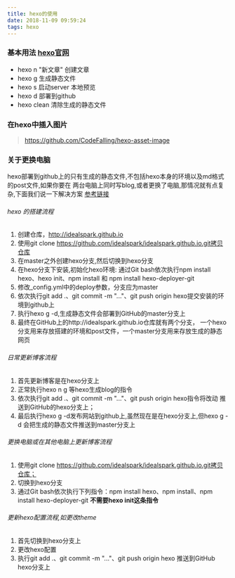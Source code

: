 ```yaml
---
title: hexo的使用
date: 2018-11-09 09:59:24
tags: hexo
---
```


### 基本用法 [hexo官网](https://hexo.io)

- hexo n "新文章"  创建文章
- hexo g 生成静态文件
- hexo s 启动server 本地预览
- hexo d 部署到github
- hexo clean 清除生成的静态文件

### 在hexo中插入图片
> https://github.com/CodeFalling/hexo-asset-image


### 关于更换电脑
hexo部署到github上的只有生成的静态文件,不包括hexo本身的环境以及md格式的post文件,如果你要在
两台电脑上同时写blog,或者更换了电脑,那情况就有点复杂,下面我们说一下解决方案 [参考链接](www.zhihu.com/question/21193762/answer/79109280)

###### hexo 的搭建流程

1. 创建仓库，http://idealspark.github.io
2. 使用git clone https://github.com/idealspark/idealspark.github.io.git拷贝仓库
3. 在master之外创建hexo分支,然后切换到hexo分支
4. 在hexo分支下安装,初始化hexo环境:
通过Git bash依次执行npm install hexo、hexo init、npm install 和 npm install hexo-deployer-git
6. 修改_config.yml中的deploy参数，分支应为master
7. 依次执行git add .、git commit -m "..."、git push origin hexo提交安装的环境到github上
8. 执行hexo g -d,生成静态文件会部署到GitHub的master分支上
9. 最终在GitHub上的http://idealspark.github.io仓库就有两个分支，
一个hexo分支用来存放搭建的环境和post文件，一个master分支用来存放生成的静态网页

###### 日常更新博客流程

1. 首先更新博客是在hexo分支上
2. 正常执行hexo n g 等hexo生成blog的指令
3. 依次执行git add .、git commit -m "..."、git push origin hexo指令将改动
推送到GitHub的hexo分支上；
4. 最后执行hexo g -d发布网站到github上,虽然现在是在hexo分支上,但hexo g -d 会把生成的静态文件推送到master分支上

###### 更换电脑或在其他电脑上更新博客流程

1. 使用git clone https://github.com/idealspark/idealspark.github.io.git拷贝仓库；
2. 切换到hexo分支
3. 通过Git bash依次执行下列指令：npm install hexo、npm install、npm install hexo-deployer-git
**不需要hexo init这条指令**

###### 更新hexo配置流程,如更改theme
1. 首先切换到hexo分支上
2. 更改hexo配置
3. 执行git add .、git commit -m "..."、git push origin hexo 推送到GitHub hexo分支上
